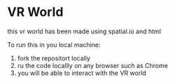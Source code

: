 # VR World

this vr world has been made using spatial.io and html

To run this in you local machine:
1. fork the repositort locally
2. ru the code locallly on any browser such as Chrome
3. you will be able to interact with the VR world